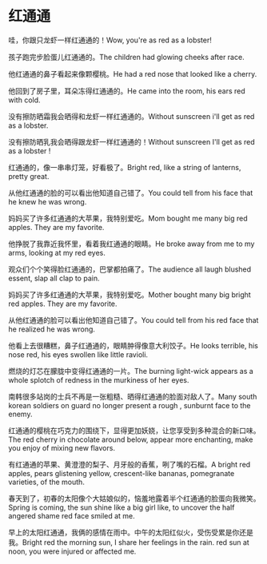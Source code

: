 # 红通通

<p><span class="chinese">哇，你跟只龙虾一样红通通的！</span><span class="english">Wow, you're as red as a lobster!</span></p>

<p><span class="chinese">孩子跑完步脸蛋儿红通通的。</span><span class="english">The children had glowing cheeks after race.</span></p>

<p><span class="chinese">他红通通的鼻子看起来像颗樱桃。</span><span class="english">He had a red nose that looked like a cherry.</span></p>

<p><span class="chinese">他回到了房子里，耳朵冻得红通通的。</span><span class="english">He came into the room, his ears red with cold.</span></p>

<p><span class="chinese">没有擦防晒霜我会晒得和龙虾一样红通通的。</span><span class="english">Without sunscreen i'll get as red as a lobster.</span></p>

<p><span class="chinese">没有擦防晒乳我会晒得跟龙虾一样红通通的！</span><span class="english">Without sunscreen I'll get as red as a lobster !</span></p>

<p><span class="chinese">红通通的，像一串串灯笼，好看极了。</span><span class="english">Bright red, like a string of lanterns, pretty great.</span></p>

<p><span class="chinese">从他红通通的脸的可以看出他知道自己错了。</span><span class="english">You could tell from his face that he knew he was wrong.</span></p>

<p><span class="chinese">妈妈买了许多红通通的大苹果，我特别爱吃。</span><span class="english">Mom bought me many big red apples. They are my favorite.</span></p>

<p><span class="chinese">他挣脱了我靠近我怀里，看着我红通通的眼睛。</span><span class="english">He broke away from me to my arms, looking at my red eyes.</span></p>

<p><span class="chinese">观众们个个笑得脸红通通的，巴掌都拍痛了。</span><span class="english">The audience all laugh blushed essent, slap all clap to pain.</span></p>

<p><span class="chinese">妈妈买了许多红通通的大苹果，我特别爱吃。</span><span class="english">Mother bought many big bright red apples. They are my favorite.</span></p>

<p><span class="chinese">从他红通通的脸可以看出他知道自己错了。</span><span class="english">You could tell from his red face that he realized he was wrong.</span></p>

<p><span class="chinese">他看上去很糟糕，鼻子红通通的，眼睛肿得像意大利饺子。</span><span class="english">He looks terrible, his nose red, his eyes swollen like little ravioli.</span></p>

<p><span class="chinese">燃烧的灯芯在朦胧中变得红通通的一片。</span><span class="english">The burning light-wick appears as a whole splotch of redness in the murkiness of her eyes.</span></p>

<p><span class="chinese">南韩很多站岗的士兵不再是一张粗糙、晒得红通通的脸面对敌人了。</span><span class="english">Many south korean soldiers on guard no longer present a rough , sunburnt face to the enemy.</span></p>

<p><span class="chinese">红通通的樱桃在巧克力的围绕下，显得更加妖娆，让您享受到多种混合的新口味。</span><span class="english">The red cherry in chocolate around below, appear more enchanting, make you enjoy of mixing new flavors.</span></p>

<p><span class="chinese">有红通通的苹果、黄澄澄的梨子、月牙般的香蕉，咧了嘴的石榴。</span><span class="english">A bright red apples, pears glistening yellow, crescent-like bananas, pomegranate varieties, of the mouth.</span></p>

<p><span class="chinese">春天到了，初春的太阳像个大姑娘似的，恼羞地露着半个红通通的脸蛋向我微笑。</span><span class="english">Spring is coming, the sun shine like a big girl like, to uncover the half angered shame red face smiled at me.</span></p>

<p><span class="chinese">早上的太阳红通通，我俩的感情在雨中。中午的太阳红似火，受伤受累是你还是我。</span><span class="english">Bright red the morning sun, I share her feelings in the rain. red sun at noon, you were injured or affected me.</span></p>

